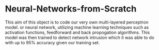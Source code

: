 # Neural-Networks-from-Scratch

This aim of this object is to code our very own multi-layered perceptron model. or neural network, utilizing machine learning techniques such as activation functions, feedforward and back propogation algorithms. This model was then trained to detect network intrusion which it was able to do with up to 95% accuracy given our training set.
